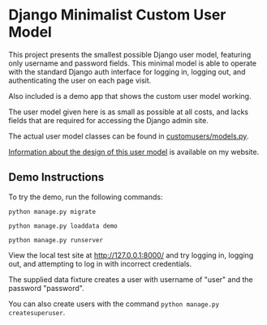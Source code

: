 # Django Minimalist Custom User Model

This project presents the smallest possible Django user model, featuring only
username and password fields. This minimal model is able to operate with the
standard Django auth interface for logging in, logging out, and authenticating
the user on each page visit.

Also included is a demo app that shows the custom user model working.

The user model given here is as small as possible at all costs, and lacks fields
that are required for accessing the Django admin site.

The actual user model classes can be found in [customusers/models.py](customusers/models.py).

[Information about the design of this user model](http://www.bamfordresearch.com/2021/django-minimalist-user-model)
is available on my website.


## Demo Instructions

To try the demo, run the following commands:

`python manage.py migrate`

`python manage.py loaddata demo`

`python manage.py runserver`

View the local test site at http://127.0.0.1:8000/ and try logging in,
logging out, and attempting to log in with incorrect credentials.

The supplied data fixture creates a user with username of "user" and the
password "password".

You can also create users with the command `python manage.py createsuperuser`.
